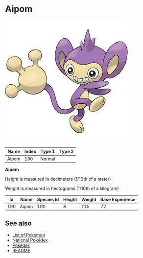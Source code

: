 # Aipom


![Aipom](images/190.png)

| **Name** | **Index** | **Type 1** | **Type 2** |
|----|----|----|----|
| Aipom | 190 | Normal  |  |

**Aipom** 


Height is measured in decimeters (1/10th of a meter)

Weight is measured in hectograms (1/10th of a kilogram)

| **Id** | **Name** | **Species Id** | **Height** | **Weight** | **Base Experience** |
|--------|----------|----------------|------------|------------|---------------------|
| 190 | Aipom | 190 | 8 | 115 | 72 |


## See also

- [List of Pokémon](../pokemon.md)
- [National Pokédex](../national_pokedex.md)
- [Pokédex](../pokedex.md)
- [README](../README.md)
